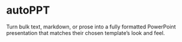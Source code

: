 # autoPPT
Turn bulk text, markdown, or prose into a fully formatted PowerPoint presentation that matches their chosen template’s look and feel.
